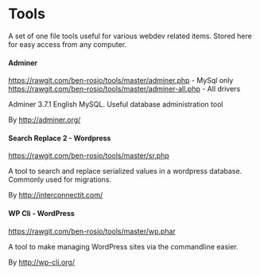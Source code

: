 Tools
=====

A set of one file tools useful for various webdev related items.  Stored here for easy access from any computer.


#### Adminer

https://rawgit.com/ben-rosio/tools/master/adminer.php - MySql only  
https://rawgit.com/ben-rosio/tools/master/adminer-all.php - All drivers

Adminer 3.7.1 English MySQL.  Useful database administration tool

By http://adminer.org/

#### Search Replace 2 - Wordpress

https://rawgit.com/ben-rosio/tools/master/sr.php

A tool to search and replace serialized values in a wordpress database.  Commonly used for migrations.

By http://interconnectit.com/

#### WP Cli - WordPress

https://rawgit.com/ben-rosio/tools/master/wp.phar

A tool to make managing WordPress sites via the commandline easier.

By http://wp-cli.org/
